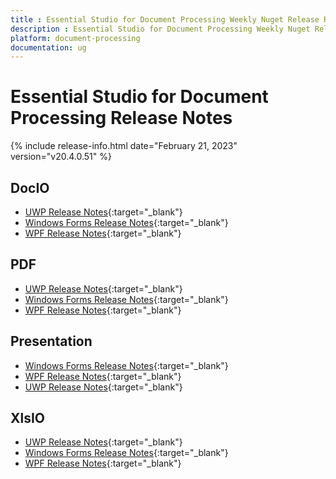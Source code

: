 ```yaml
---
title : Essential Studio for Document Processing Weekly Nuget Release Release Notes  
description : Essential Studio for Document Processing Weekly Nuget Release Release Notes  
platform: document-processing
documentation: ug
---
```


# Essential Studio for Document Processing  Release Notes  

{% include release-info.html date="February 21, 2023" version="v20.4.0.51" %} 

## DocIO

* [UWP Release Notes](/uwp/release-notes/v20.4.0.51#docio){:target="_blank"}
* [Windows Forms Release Notes](/windowsforms/release-notes/v20.4.0.51#docio){:target="_blank"}
* [WPF Release Notes](/wpf/release-notes/v20.4.0.51#docio){:target="_blank"}


## PDF

* [UWP Release Notes](/uwp/release-notes/v20.4.0.51#pdf){:target="_blank"}
* [Windows Forms Release Notes](/windowsforms/release-notes/v20.4.0.51#pdf){:target="_blank"}
* [WPF Release Notes](/wpf/release-notes/v20.4.0.51#pdf){:target="_blank"}


## Presentation

* [Windows Forms Release Notes](/windowsforms/release-notes/v20.4.0.51#presentation){:target="_blank"}
* [WPF Release Notes](/wpf/release-notes/v20.4.0.51#presentation){:target="_blank"}
* [UWP Release Notes](/uwp/release-notes/v20.4.0.51#presentation){:target="_blank"}


## XlsIO

* [UWP Release Notes](/uwp/release-notes/v20.4.0.51#xlsio){:target="_blank"}
* [Windows Forms Release Notes](/windowsforms/release-notes/v20.4.0.51#xlsio){:target="_blank"}
* [WPF Release Notes](/wpf/release-notes/v20.4.0.51#xlsio){:target="_blank"}